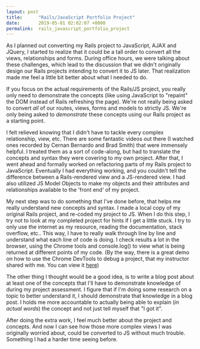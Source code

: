 ```yaml
---
layout: post
title:      "Rails/JavaScript Portfolio Project"
date:       2019-05-01 02:02:07 +0000
permalink:  rails_javascript_portfolio_project
---
```



As I planned out converting my Rails project to JavaScript, AJAX and JQuery, I started to realize that it could be a tall order to convert all the views, relationships and forms.  During office hours, we were talking about these challenges, which lead to the discussion that we didn't originally design our Rails projects intending to convert it to JS later.  That realization made me feel a little bit better about what I needed to do.

If you focus on the actual requirements of the Rails/JS project, you really only need to demonstrate the concepts (like using JavaScript to "repaint" the DOM instead of Rails refreshing the page).  We're not really being asked to convert *all* of our routes, views, forms and models to strictly JS.  We're only being asked to *demonstrate* these concepts using our Rails project as a starting point.

I felt relieved knowing that I didn't have to tackle every complex relationship, view, etc.  There are some fantastic videos out there (I watched ones recorded by Cernan Bernardo and Brad Smith) that were immensely helpful.  I treated them as a sort of code-along, but had to translate the concepts and syntax they were covering to my own project.  After that, I went ahead and formally worked on refactoring parts of my Rails project to JavaScript.  Eventually I had everything working, and you couldn't tell the difference between a Rails-rendered view and a JS-rendered view.  I had also utilized JS Model Objects to make my objects and their attributes and relationships available to the 'front end' of my project.

My next step was to do something that I've done before, that helps me really understand new concepts and syntax.  I made a local copy of my original Rails project, and re-coded my project to JS.  When I do this step, I try not to look at my completed project for hints if I get a little stuck.  I try to only use the internet as my resource, reading the documentation, stack overflow, etc..  This way, I have to really walk through line by line and understand what each line of code is doing.  I check results a lot in the browser, using the Chrome tools and console.log() to view what is being returned at different points of my code.  (By the way, there is a great demo on how to use the Chrome DevTools to debug a project, that my instructor shared with me.  You can view it [here](https://developers.google.com/web/tools/chrome-devtools/javascript/))

The other thing I thought would be a good idea, is to write a blog post about at least one of the concepts that I'll have to demonstrate knowledge of during my project assessment.  I figure that if I'm doing some research on a topic to better understand it, I should demonstrate that knowledge in a blog post.  I holds me more accountable to actually being able to explain (*in actual words*) the concept and not just tell myself that "I got it".

After doing the extra work, I feel much better about the project and concepts.  And now I can see how those more complex views I was originally worried about, could be converted to JS without much trouble.  Something I had a harder time seeing before.
